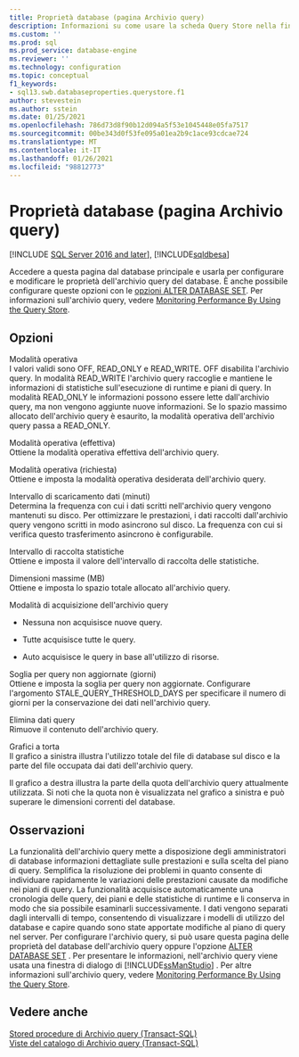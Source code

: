 ```yaml
---
title: Proprietà database (pagina Archivio query)
description: Informazioni su come usare la scheda Query Store nella finestra di dialogo Proprietà database per configurare le modalità, gli intervalli, le soglie e altre proprietà di Query Store.
ms.custom: ''
ms.prod: sql
ms.prod_service: database-engine
ms.reviewer: ''
ms.technology: configuration
ms.topic: conceptual
f1_keywords:
- sql13.swb.databaseproperties.querystore.f1
author: stevestein
ms.author: sstein
ms.date: 01/25/2021
ms.openlocfilehash: 786d73d8f90b12d094a5f53e1045448e05fa7517
ms.sourcegitcommit: 00be343d0f53fe095a01ea2b9c1ace93cdcae724
ms.translationtype: MT
ms.contentlocale: it-IT
ms.lasthandoff: 01/26/2021
ms.locfileid: "98812773"
---
```

# <a name="database-properties-query-store-page"></a>Proprietà database (pagina Archivio query)
[!INCLUDE [SQL Server 2016 and later](../../includes/applies-to-version/sqlserver2016.md)], [!INCLUDE[sqldbesa](../../includes/sqldbesa-md.md)]

  Accedere a questa pagina dal database principale e usarla per configurare e modificare le proprietà dell'archivio query del database. È anche possibile configurare queste opzioni con le [opzioni ALTER DATABASE SET](../../t-sql/statements/alter-database-transact-sql-set-options.md). Per informazioni sull'archivio query, vedere [Monitoring Performance By Using the Query Store](../../relational-databases/performance/monitoring-performance-by-using-the-query-store.md).  
  
## <a name="options"></a>Opzioni  
 Modalità operativa  
 I valori validi sono OFF, READ_ONLY e READ_WRITE. OFF disabilita l'archivio query. In modalità READ_WRITE l'archivio query raccoglie e mantiene le informazioni di statistiche sull'esecuzione di runtime e piani di query. In modalità READ_ONLY le informazioni possono essere lette dall'archivio query, ma non vengono aggiunte nuove informazioni. Se lo spazio massimo allocato dell'archivio query è esaurito, la modalità operativa dell'archivio query passa a READ_ONLY.  
  
 Modalità operativa (effettiva)  
 Ottiene la modalità operativa effettiva dell'archivio query.  
  
 Modalità operativa (richiesta)  
 Ottiene e imposta la modalità operativa desiderata dell'archivio query.  
  
 Intervallo di scaricamento dati (minuti)  
 Determina la frequenza con cui i dati scritti nell'archivio query vengono mantenuti su disco. Per ottimizzare le prestazioni, i dati raccolti dall'archivio query vengono scritti in modo asincrono sul disco. La frequenza con cui si verifica questo trasferimento asincrono è configurabile.  
  
 Intervallo di raccolta statistiche  
 Ottiene e imposta il valore dell'intervallo di raccolta delle statistiche.  
  
 Dimensioni massime (MB)  
 Ottiene e imposta lo spazio totale allocato all'archivio query.  
  
 Modalità di acquisizione dell'archivio query  
 -   Nessuna non acquisisce nuove query.  
  
-   Tutte acquisisce tutte le query.  
  
-   Auto acquisisce le query in base all'utilizzo di risorse.  
  
 Soglia per query non aggiornate (giorni)  
 Ottiene e imposta la soglia per query non aggiornate. Configurare l'argomento STALE_QUERY_THRESHOLD_DAYS per specificare il numero di giorni per la conservazione dei dati nell'archivio query.  
  
 Elimina dati query  
 Rimuove il contenuto dell'archivio query.  
  
 Grafici a torta  
 Il grafico a sinistra illustra l'utilizzo totale del file di database sul disco e la parte del file occupata dai dati dell'archivio query.  
  
 Il grafico a destra illustra la parte della quota dell'archivio query attualmente utilizzata. Si noti che la quota non è visualizzata nel grafico a sinistra e può superare le dimensioni correnti del database.  
  
## <a name="remarks"></a>Osservazioni  
 La funzionalità dell'archivio query mette a disposizione degli amministratori di database informazioni dettagliate sulle prestazioni e sulla scelta del piano di query. Semplifica la risoluzione dei problemi in quanto consente di individuare rapidamente le variazioni delle prestazioni causate da modifiche nei piani di query. La funzionalità acquisisce automaticamente una cronologia delle query, dei piani e delle statistiche di runtime e li conserva in modo che sia possibile esaminarli successivamente. I dati vengono separati dagli intervalli di tempo, consentendo di visualizzare i modelli di utilizzo del database e capire quando sono state apportate modifiche al piano di query nel server. Per configurare l'archivio query, si può usare questa pagina delle proprietà del database dell'archivio query oppure l'opzione [ALTER DATABASE SET](../../t-sql/statements/alter-database-transact-sql-set-options.md) . Per presentare le informazioni, nell'archivio query viene usata una finestra di dialogo di [!INCLUDE[ssManStudio](../../includes/ssmanstudio-md.md)] . Per altre informazioni sull'archivio query, vedere [Monitoring Performance By Using the Query Store](../../relational-databases/performance/monitoring-performance-by-using-the-query-store.md).  
  
## <a name="see-also"></a>Vedere anche  
 [Stored procedure di Archivio query &#40;Transact-SQL&#41;](../../relational-databases/system-stored-procedures/query-store-stored-procedures-transact-sql.md)   
 [Viste del catalogo di Archivio query &#40;Transact-SQL&#41;](../../relational-databases/system-catalog-views/query-store-catalog-views-transact-sql.md)